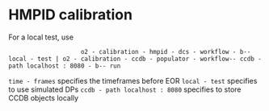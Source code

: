 <!-- doxy
\page refHMPIDcalibration HMPID calibration
/doxy -->

# HMPID calibration

For a local test, use

``` o2 - calibration - hmpid - dcs - sim - workflow-- max - timeframes 100 --delta - fraction 0.5 - b |
                    o2 - calibration - hmpid - dcs - workflow - b-- local - test | o2 - calibration - ccdb - populator - workflow-- ccdb - path localhost : 8080 - b-- run

```

`time - frames` specifies the timeframes before EOR
`local - test` specifies to use simulated DPs
`ccdb - path localhost : 8080` specifies to store CCDB objects locally
